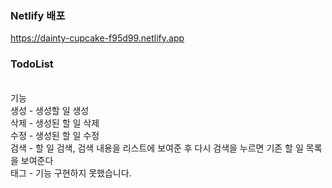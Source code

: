 
### Netlify 배포
https://dainty-cupcake-f95d99.netlify.app

### TodoList
</br>
기능 </br>
생성 - 생성할 일 생성 </br>
삭제 - 생성된 할 일 삭제</br>
수정 - 생성된 할 일 수정</br>
검색 - 할 일 검색, 검색 내용을 리스트에 보여준 후 다시 검색을 누르면 기존 할 일 목록을 보여준다 </br>
태그 - 기능 구현하지 못했습니다.</br>


